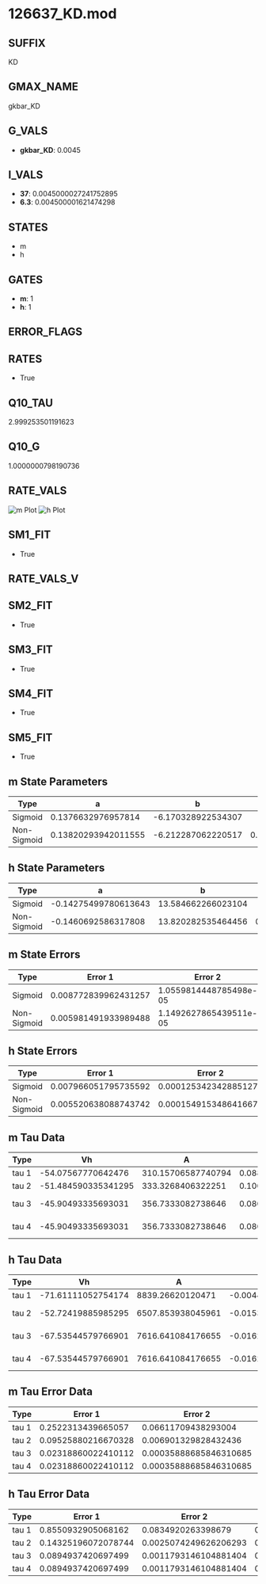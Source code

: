 # 126637_KD.mod

## SUFFIX

KD

## GMAX_NAME

gkbar_KD

## G_VALS

- **gkbar_KD**: 0.0045

## I_VALS

- **37**: 0.0045000027241752895
- **6.3**: 0.004500001621474298

## STATES

- m
- h

## GATES

- **m**: 1
- **h**: 1

## ERROR_FLAGS


## RATES

- True

## Q10_TAU

2.999253501191623

## Q10_G

1.0000000798190736

## RATE_VALS

![m Plot](/Users/pbozelos/Dropbox/icg-Chai-Panos/supermodels/output_markdown_files/K/126637_KD.mod/images/m.png)
![h Plot](/Users/pbozelos/Dropbox/icg-Chai-Panos/supermodels/output_markdown_files/K/126637_KD.mod/images/h.png)

## SM1_FIT

- True

## RATE_VALS_V

## SM2_FIT

- True

## SM3_FIT

- True

## SM4_FIT

- True

## SM5_FIT

- True

## m State Parameters

| Type | a | b | c | d |
| --- | --- | --- | --- | --- |
| Sigmoid | 0.1376632976957814 | -6.170328922534307 |
| Non-Sigmoid | 0.13820293942011555 | -6.212287062220517 | 0.9985577718115819 | -0.0022425058207307734 |

## h State Parameters

| Type | a | b | c | d |
| --- | --- | --- | --- | --- |
| Sigmoid | -0.14275499780613643 | 13.584662266023104 |
| Non-Sigmoid | -0.1460692586317808 | 13.820282535464456 | 0.9666532612958784 | 0.0002729014511664478 |

## m State Errors

| Type | Error 1 | Error 2 | Error 3 |
| --- | --- | --- | --- |
| Sigmoid | 0.008772839962431257 | 1.0559814448785498e-05 | 0.004708689451464807 |
| Non-Sigmoid | 0.005981491933989488 | 1.1492627865439511e-05 | 0.00321047552379978 |

## h State Errors

| Type | Error 1 | Error 2 | Error 3 |
| --- | --- | --- | --- |
| Sigmoid | 0.007966051795735592 | 0.0001253423428851276 | 0.007708568478362385 |
| Non-Sigmoid | 0.005520638088743742 | 0.0001549153486416678 | 0.005342196842621345 |

## m Tau Data

| Type | Vh | A | b1 | b2 | c1 | c2 | d1 | d2 | e1 | e2 |
| --- | --- | --- | --- | --- | --- | --- | --- | --- | --- | --- |
| tau 1 | -54.07567770642476 | 310.15706587740794 | 0.08842711407472001 | 0.03733571976181974 |
| tau 2 | -51.484590335341295 | 333.3268406322251 | 0.10064132986845178 | 0.0009011147844159672 | 0.05349680000961106 | -0.000267628069294806 |
| tau 3 | -45.90493335693031 | 356.7333082738646 | 0.08097547713664957 | 0.0006417279337214951 | 4.40657312398906e-06 | 0.07873836851142284 | -0.0008351331438088758 | 2.8043773898905156e-06 |
| tau 4 | -45.90493335693031 | 356.7333082738646 | 0.08097547713664957 | 0.0006417279337214951 | 4.40657312398906e-06 | 0.0 | 0.07873836851142284 | -0.0008351331438088758 | 2.8043773898905156e-06 | 0.0 |

## h Tau Data

| Type | Vh | A | b1 | b2 | c1 | c2 | d1 | d2 | e1 | e2 |
| --- | --- | --- | --- | --- | --- | --- | --- | --- | --- | --- |
| tau 1 | -71.61111052754174 | 8839.26620120471 | -0.0044167616503777065 | 0.004416752168059819 |
| tau 2 | -52.72419885985295 | 6507.853938045961 | -0.015323513959339934 | 7.651384233617832e-05 | -0.004235288988260717 | -0.0007486633991379538 |
| tau 3 | -67.53544579766901 | 7616.641084176655 | -0.016242288305088136 | 8.521705478992479e-05 | -6.62623557673861e-08 | 0.016241198602899565 | -0.0008993628209652736 | 4.603913456249553e-06 |
| tau 4 | -67.53544579766901 | 7616.641084176655 | -0.016242288305088136 | 8.521705478992479e-05 | -6.62623557673861e-08 | 0.0 | 0.016241198602899565 | -0.0008993628209652736 | 4.603913456249553e-06 | 0.0 |

## m Tau Error Data

| Type | Error 1 | Error 2 | Error 3 |
| --- | --- | --- | --- |
| tau 1 | 0.2522313439665057 | 0.06611709438293004 | 0.12947134140286962 |
| tau 2 | 0.09525880216670328 | 0.006901329828432436 | 0.04889671800104042 |
| tau 3 | 0.02318860022410112 | 0.00035888685846310685 | 0.011902799743508212 |
| tau 4 | 0.02318860022410112 | 0.00035888685846310685 | 0.011902799743508212 |

## h Tau Error Data

| Type | Error 1 | Error 2 | Error 3 |
| --- | --- | --- | --- |
| tau 1 | 0.8550932905068162 | 0.0834920263398679 | 0.24464494607578105 |
| tau 2 | 0.14325196072078744 | 0.0025074249626206293 | 0.04098484761237591 |
| tau 3 | 0.0894937420697499 | 0.0011793146104881404 | 0.02560444801268067 |
| tau 4 | 0.0894937420697499 | 0.0011793146104881404 | 0.02560444801268067 |

